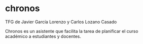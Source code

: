 # chronos

TFG de Javier García Lorenzo y Carlos Lozano Casado

Chronos es un asistente que facilita la tarea de planificar el curso académico a estudiantes y docentes.
